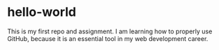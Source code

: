 # hello-world
This is my first repo and assignment. I am learning how to properly use GitHub, because it is an essential tool in my web development career.
